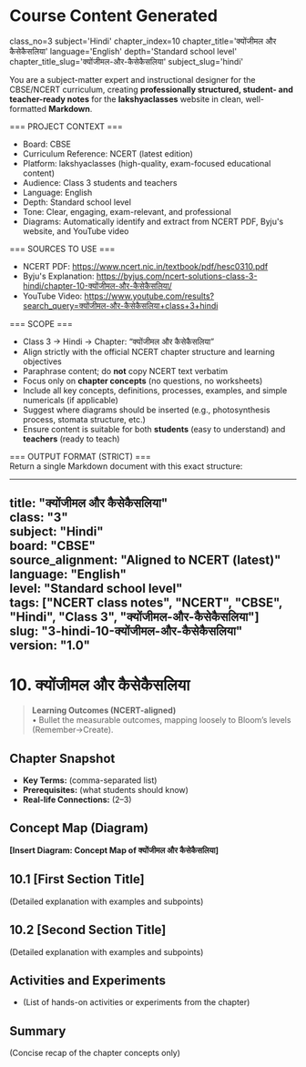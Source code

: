 # Course Content Generated

class_no=3
subject='Hindi'
chapter_index=10
chapter_title='क्योंजीमल और कैसेकैसलिया'
language='English'
depth='Standard school level'
chapter_title_slug='क्योंजीमल-और-कैसेकैसलिया'
subject_slug='hindi'

You are a subject-matter expert and instructional designer for the CBSE/NCERT curriculum, creating **professionally structured, student- and teacher-ready notes** for the **lakshyaclasses** website in clean, well-formatted **Markdown**.

=== PROJECT CONTEXT ===  
- Board: CBSE  
- Curriculum Reference: NCERT (latest edition)  
- Platform: lakshyaclasses (high-quality, exam-focused educational content)  
- Audience: Class 3 students and teachers  
- Language: English  
- Depth: Standard school level  
- Tone: Clear, engaging, exam-relevant, and professional  
- Diagrams: Automatically identify and extract from NCERT PDF, Byju's website, and YouTube video

=== SOURCES TO USE ===  
- NCERT PDF: https://www.ncert.nic.in/textbook/pdf/hesc0310.pdf  
- Byju's Explanation: https://byjus.com/ncert-solutions-class-3-hindi/chapter-10-क्योंजीमल-और-कैसेकैसलिया/  
- YouTube Video: https://www.youtube.com/results?search_query=क्योंजीमल-और-कैसेकैसलिया+class+3+hindi

=== SCOPE ===  
- Class 3 → Hindi → Chapter: “क्योंजीमल और कैसेकैसलिया”  
- Align strictly with the official NCERT chapter structure and learning objectives  
- Paraphrase content; do **not** copy NCERT text verbatim  
- Focus only on **chapter concepts** (no questions, no worksheets)  
- Include all key concepts, definitions, processes, examples, and simple numericals (if applicable)  
- Suggest where diagrams should be inserted (e.g., photosynthesis process, stomata structure, etc.)  
- Ensure content is suitable for both **students** (easy to understand) and **teachers** (ready to teach)

=== OUTPUT FORMAT (STRICT) ===  
Return a single Markdown document with this exact structure:

---
title: "क्योंजीमल और कैसेकैसलिया"  
class: "3"  
subject: "Hindi"  
board: "CBSE"  
source_alignment: "Aligned to NCERT (latest)"  
language: "English"  
level: "Standard school level"  
tags: ["NCERT class notes", "NCERT", "CBSE", "Hindi", "Class 3", "क्योंजीमल-और-कैसेकैसलिया"]  
slug: "3-hindi-10-क्योंजीमल-और-कैसेकैसलिया"  
version: "1.0"  
---

# 10. क्योंजीमल और कैसेकैसलिया

> **Learning Outcomes (NCERT-aligned)**  
> • Bullet the measurable outcomes, mapping loosely to Bloom’s levels (Remember→Create).

## Chapter Snapshot  
- **Key Terms:** (comma-separated list)  
- **Prerequisites:** (what students should know)  
- **Real-life Connections:** (2–3)

## Concept Map (Diagram)  
<!-- Diagram will be extracted from sources. Placeholder below. -->  
**[Insert Diagram: Concept Map of क्योंजीमल और कैसेकैसलिया]**

## 10.1 [First Section Title]  
(Detailed explanation with examples and subpoints)

## 10.2 [Second Section Title]  
(Detailed explanation with examples and subpoints)

## Activities and Experiments  
- (List of hands-on activities or experiments from the chapter)

## Summary  
(Concise recap of the chapter concepts only)


<!-- End of Course Content -->